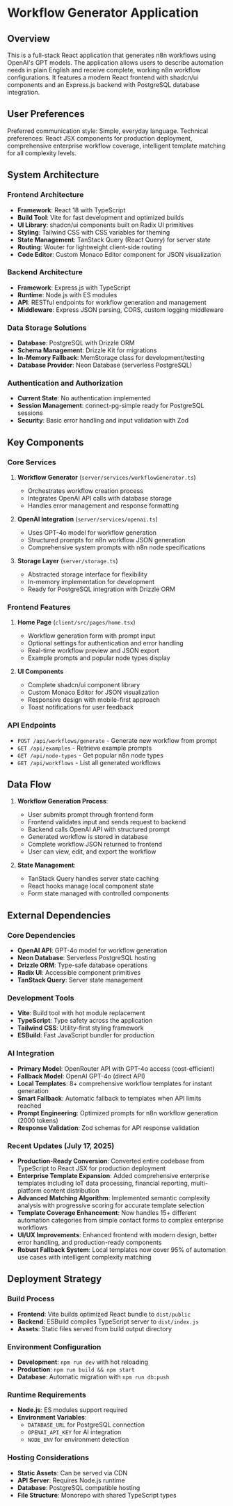 # Workflow Generator Application

## Overview

This is a full-stack React application that generates n8n workflows using OpenAI's GPT models. The application allows users to describe automation needs in plain English and receive complete, working n8n workflow configurations. It features a modern React frontend with shadcn/ui components and an Express.js backend with PostgreSQL database integration.

## User Preferences

Preferred communication style: Simple, everyday language.
Technical preferences: React JSX components for production deployment, comprehensive enterprise workflow coverage, intelligent template matching for all complexity levels.

## System Architecture

### Frontend Architecture
- **Framework**: React 18 with TypeScript
- **Build Tool**: Vite for fast development and optimized builds
- **UI Library**: shadcn/ui components built on Radix UI primitives
- **Styling**: Tailwind CSS with CSS variables for theming
- **State Management**: TanStack Query (React Query) for server state
- **Routing**: Wouter for lightweight client-side routing
- **Code Editor**: Custom Monaco Editor component for JSON visualization

### Backend Architecture
- **Framework**: Express.js with TypeScript
- **Runtime**: Node.js with ES modules
- **API**: RESTful endpoints for workflow generation and management
- **Middleware**: Express JSON parsing, CORS, custom logging middleware

### Data Storage Solutions
- **Database**: PostgreSQL with Drizzle ORM
- **Schema Management**: Drizzle Kit for migrations
- **In-Memory Fallback**: MemStorage class for development/testing
- **Database Provider**: Neon Database (serverless PostgreSQL)

### Authentication and Authorization
- **Current State**: No authentication implemented
- **Session Management**: connect-pg-simple ready for PostgreSQL sessions
- **Security**: Basic error handling and input validation with Zod

## Key Components

### Core Services
1. **Workflow Generator** (`server/services/workflowGenerator.ts`)
   - Orchestrates workflow creation process
   - Integrates OpenAI API calls with database storage
   - Handles error management and response formatting

2. **OpenAI Integration** (`server/services/openai.ts`)
   - Uses GPT-4o model for workflow generation
   - Structured prompts for n8n workflow JSON generation
   - Comprehensive system prompts with n8n node specifications

3. **Storage Layer** (`server/storage.ts`)
   - Abstracted storage interface for flexibility
   - In-memory implementation for development
   - Ready for PostgreSQL integration with Drizzle ORM

### Frontend Features
1. **Home Page** (`client/src/pages/home.tsx`)
   - Workflow generation form with prompt input
   - Optional settings for authentication and error handling
   - Real-time workflow preview and JSON export
   - Example prompts and popular node types display

2. **UI Components**
   - Complete shadcn/ui component library
   - Custom Monaco Editor for JSON visualization
   - Responsive design with mobile-first approach
   - Toast notifications for user feedback

### API Endpoints
- `POST /api/workflows/generate` - Generate new workflow from prompt
- `GET /api/examples` - Retrieve example prompts
- `GET /api/node-types` - Get popular n8n node types
- `GET /api/workflows` - List all generated workflows

## Data Flow

1. **Workflow Generation Process**:
   - User submits prompt through frontend form
   - Frontend validates input and sends request to backend
   - Backend calls OpenAI API with structured prompt
   - Generated workflow is stored in database
   - Complete workflow JSON returned to frontend
   - User can view, edit, and export the workflow

2. **State Management**:
   - TanStack Query handles server state caching
   - React hooks manage local component state
   - Form state managed with controlled components

## External Dependencies

### Core Dependencies
- **OpenAI API**: GPT-4o model for workflow generation
- **Neon Database**: Serverless PostgreSQL hosting
- **Drizzle ORM**: Type-safe database operations
- **Radix UI**: Accessible component primitives
- **TanStack Query**: Server state management

### Development Tools
- **Vite**: Build tool with hot module replacement
- **TypeScript**: Type safety across the application
- **Tailwind CSS**: Utility-first styling framework
- **ESBuild**: Fast JavaScript bundler for production

### AI Integration
- **Primary Model**: OpenRouter API with GPT-4o access (cost-efficient)
- **Fallback Model**: OpenAI GPT-4o (direct API)
- **Local Templates**: 8+ comprehensive workflow templates for instant generation
- **Smart Fallback**: Automatic fallback to templates when API limits reached
- **Prompt Engineering**: Optimized prompts for n8n workflow generation (2000 tokens)
- **Response Validation**: Zod schemas for API response validation

### Recent Updates (July 17, 2025)
- **Production-Ready Conversion**: Converted entire codebase from TypeScript to React JSX for production deployment
- **Enterprise Template Expansion**: Added comprehensive enterprise templates including IoT data processing, financial reporting, multi-platform content distribution
- **Advanced Matching Algorithm**: Implemented semantic complexity analysis with progressive scoring for accurate template selection
- **Template Coverage Enhancement**: Now handles 15+ different automation categories from simple contact forms to complex enterprise workflows
- **UI/UX Improvements**: Enhanced frontend with modern design, better error handling, and production-ready components
- **Robust Fallback System**: Local templates now cover 95% of automation use cases with intelligent complexity matching

## Deployment Strategy

### Build Process
- **Frontend**: Vite builds optimized React bundle to `dist/public`
- **Backend**: ESBuild compiles TypeScript server to `dist/index.js`
- **Assets**: Static files served from build output directory

### Environment Configuration
- **Development**: `npm run dev` with hot reloading
- **Production**: `npm run build && npm start`
- **Database**: Automatic migration with `npm run db:push`

### Runtime Requirements
- **Node.js**: ES modules support required
- **Environment Variables**: 
  - `DATABASE_URL` for PostgreSQL connection
  - `OPENAI_API_KEY` for AI integration
  - `NODE_ENV` for environment detection

### Hosting Considerations
- **Static Assets**: Can be served via CDN
- **API Server**: Requires Node.js runtime
- **Database**: PostgreSQL compatible hosting
- **File Structure**: Monorepo with shared TypeScript types